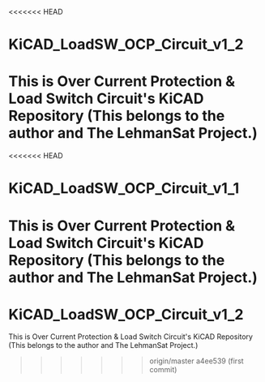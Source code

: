 <<<<<<< HEAD
# KiCAD_LoadSW_OCP_Circuit_v1_2
This is Over Current Protection & Load Switch Circuit's KiCAD Repository (This belongs to the author and The LehmanSat Project.)
=======
<<<<<<< HEAD
# KiCAD_LoadSW_OCP_Circuit_v1_1

This is Over Current Protection & Load Switch Circuit's KiCAD Repository
(This belongs to the author and The LehmanSat Project.)
=======
# KiCAD_LoadSW_OCP_Circuit_v1_2
This is Over Current Protection & Load Switch Circuit's KiCAD Repository (This belongs to the author and The LehmanSat Project.)
>>>>>>> origin/master
>>>>>>> a4ee539 (first commit)
